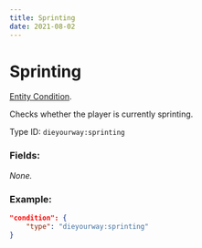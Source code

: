 ```yaml
---
title: Sprinting
date: 2021-08-02
---
```

# Sprinting

[Entity Condition](../entity_conditions.md).

Checks whether the player is currently sprinting.

Type ID: `dieyourway:sprinting`

### Fields:

_None._

### Example:
```json
"condition": {
    "type": "dieyourway:sprinting"
}
```